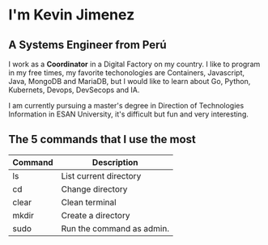 # I'm Kevin Jimenez

## A Systems Engineer from Perú
I work as a **Coordinator** in a Digital Factory on my country. I like to program in my free times, my favorite techonologies are Containers, Javascript, Java, MongoDB and MariaDB, but I would like to learn about Go, Python, Kubernets, Devops, DevSecops and IA.

I am currently pursuing a master's degree in Direction of Technologies Information in ESAN University, it's difficult but fun and very interesting.

## The 5 commands that I use the most
| Command | Description |
|---------|-------------|
| ls | List current directory |
| cd | Change directory |
| clear | Clean terminal |
| mkdir | Create a directory |
| sudo | Run the command as admin. |

<!--
**kjimenezr89/kjimenezr89** is a ✨ _special_ ✨ repository because its `README.md` (this file) appears on your GitHub profile.

Here are some ideas to get you started:

- 🔭 I’m currently working on ...
- 🌱 I’m currently learning ...
- 👯 I’m looking to collaborate on ...
- 🤔 I’m looking for help with ...
- 💬 Ask me about ...
- 📫 How to reach me: ...
- 😄 Pronouns: ...
- ⚡ Fun fact: ...
-->
